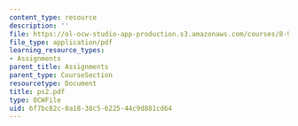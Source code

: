 ```yaml
---
content_type: resource
description: ''
file: https://ol-ocw-studio-app-production.s3.amazonaws.com/courses/8-942-cosmology-fall-2001/6f7bc82c0a1838c5622544c9d881cd64_ps2.pdf
file_type: application/pdf
learning_resource_types:
- Assignments
parent_title: Assignments
parent_type: CourseSection
resourcetype: Document
title: ps2.pdf
type: OCWFile
uid: 6f7bc82c-0a18-38c5-6225-44c9d881cd64
---
```

